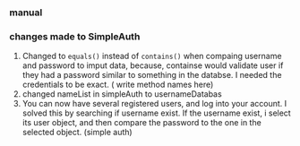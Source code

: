 ### manual



### changes made to SimpleAuth
  1. Changed to `equals()` instead of `contains()` when compaing username and password to imput data, because, containse would validate user if they had a password similar to something in the databse. I needed the credentials to be exact. ( write method names here)
  2. changed nameList in simpleAuth to usernameDatabas
  3. You can now have several registered users, and log into your account. I solved this by searching if username exist. If the username exist, i select its user object, and then compare the password to the one in the selected object. (simple auth)